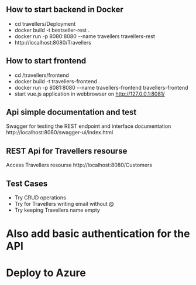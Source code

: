 ## How to start backend in Docker

 * cd travellers/Deployment
 * docker build -t bestseller-rest .
 * docker run -p 8080:8080 --name travellers travellers-rest
 * http://localhost:8080/Travellers

## How to start frontend

 * cd /travellers/frontend
 * docker build -t travellers-frontend .
 * docker run -p 8081:8080 --name travellers-frontend travellers-frontend
 * start vue.js application in webbrowser on http://127.0.0.1:8081/

## Api simple documentation and test
Swagger for testing the REST endpoint and interface documentation
http://localhost:8080/swagger-ui/index.html


## REST Api for Travellers resourse
Access Travellers resourse
http://localhost:8080/Customers

## Test Cases
 * Try CRUD operations
 * Try for Travellers writing email without @
 * Try keeping Travellers name empty

# Also add basic authentication for the API
# Deploy to Azure



